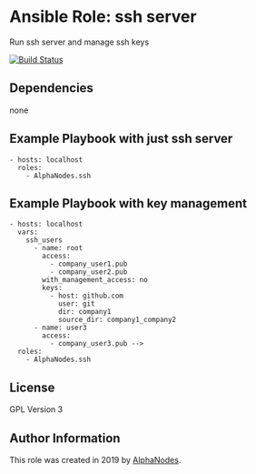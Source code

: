 # Ansible Role: ssh server

Run ssh server and manage ssh keys

[![Build Status](https://travis-ci.org/AlphaNodes/ansible-ssh.svg?branch=master)](https://travis-ci.org/AlphaNodes/ansible-ssh)

## Dependencies

  none

## Example Playbook with just ssh server

    - hosts: localhost
      roles:
        - AlphaNodes.ssh

## Example Playbook with key management

    - hosts: localhost
      vars:
        ssh_users
          - name: root
            access:
              - company_user1.pub
              - company_user2.pub
            with_management_access: no
            keys:
              - host: github.com
                user: git
                dir: company1
                source_dir: company1_company2
          - name: user3
            access:
              - company_user3.pub -->
      roles:
        - AlphaNodes.ssh

## License

GPL Version 3

## Author Information

This role was created in 2019 by [AlphaNodes](https://alphanodes.com/).
